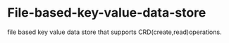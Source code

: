 # File-based-key-value-data-store

file based key value data store that supports CRD(create,read)operations.
